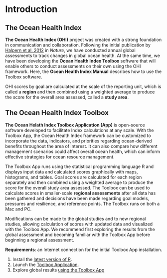 # Introduction
  
## The Ocean Health Index

**The Ocean Health Index (OHI)** project was created with a strong foundation in communication and collaboration. Following the initial publication by [Halpern et al. 2012](http://www.nature.com/nature/journal/v488/n7413/abs/nature11397.html) in *Nature*, we have conducted annual global assessments to track changes in global ocean health. At the same time, we have been developing the **Ocean Health Index Toolbox** software that will enable others to conduct assessments on their own using the OHI framework. Here, the **Ocean Health Index Manual** describes how to use the Toolbox software.

OHI scores by goal are calculated at the scale of the reporting unit, which is called a **region** and then combined using a weighted average to produce the score for the overall area assessed, called a **study area**. 


## The Ocean Health Index Toolbox

**The Ocean Helath Index Toolbox Application (App)** is open-source software developed to facilitate Index calculations at any scale. With the Toolbox App, the Ocean Health Index framework can be customized to incorporate the data, indicators, and priorities regarding ocean-derived benefits throughout the area of interest. It can also compare how different management scenarios could affect overall ocean health, which can inform effective strategies for ocean resource management.

The Toolbox App runs using the statistical programming language R and displays input data and calculated scores graphically with maps, histograms, and tables. Goal scores are calculated for each region separately and then combined using a weighted average to produce the score for the overall study area assessed. The Toolbox can be used to calculate scores in smaller-scale **regional assessments** after all data has been gathered and decisions have been made regarding goal models, pressures and resilience, and reference points. The Toolbox runs on both a Mac and PC.
  
Modifications can be made to the global studies and to new regional studies, allowing calculation of scores with updated data and visualized with the Toolbox App. We recommend first exploring the results from the global assessment and becoming familiar with the Toolbox App before beginning a regional assessment.

**Requirements**: an Internet connection for the initial Toolbox App installation.

1. Install the [latest version of R](http://cran.r-project.org/).
2. Launch the [Toolbox Application](http://ohi-science.org/pages/install.html).
3. Explore global results [using the Toolbox App](https://github.com/OHI-Science/ohimanual/blob/master/tutorials/using_the_ohi_toolbox_app.md#using-the-ohi-toolbox-app)
